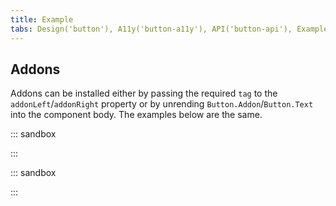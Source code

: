 ```yaml
---
title: Example
tabs: Design('button'), A11y('button-a11y'), API('button-api'), Example('button-code'), Changelog('button-changelog') 
---
```


## Addons

Addons can be installed either by passing the required `tag` to the `addonLeft`/`addonRight` property or by unrending `Button.Addon`/`Button.Text` into the component body. The examples below are the same.

::: sandbox

<script lang="tsx">
import React from 'react';
import Button from '@semcore/ui/button';

const Demo = () => {
  return (
    <>
      <Button>
        Button
      </Button>
    </>
  );
}
</script>

:::


::: sandbox

<script lang="tsx">
import React from 'react';
import Button from '@semcore/ui/button';
import CheckM from '@semcore/ui/icon/Check/m';
import ArrowRightM from '@semcore/ui/icon/ArrowRight/m';

const Demo = () => {
  return (
    <>
      <Button addonLeft={CheckM} addonRight={ArrowRightM}>
        Button
      </Button>
      <Button ml={2}>
        <Button.Addon>
          <CheckM />
        </Button.Addon>
        <Button.Text>Button</Button.Text>
        <Button.Addon>
          <ArrowRightM />
        </Button.Addon>
      </Button>
    </>
  );
}
</script>

:::
